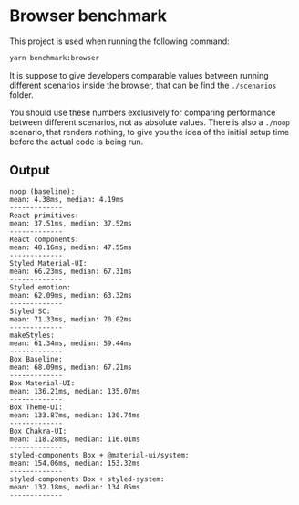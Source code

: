 # Browser benchmark

This project is used when running the following command:

```sh
yarn benchmark:browser
```

It is suppose to give developers comparable values between running different scenarios inside the browser, that can be find the `./scenarios` folder.

You should use these numbers exclusively for comparing performance between different scenarios, not as absolute values. There is also a `./noop` scenario, that renders nothing, to give you the idea of the initial setup time before the actual code is being run.

## Output

```
noop (baseline):
mean: 4.38ms, median: 4.19ms
-------------
React primitives:
mean: 37.51ms, median: 37.52ms
-------------
React components:
mean: 48.16ms, median: 47.55ms
-------------
Styled Material-UI:
mean: 66.23ms, median: 67.31ms
-------------
Styled emotion:
mean: 62.09ms, median: 63.32ms
-------------
Styled SC:
mean: 71.33ms, median: 70.02ms
-------------
makeStyles:
mean: 61.34ms, median: 59.44ms
-------------
Box Baseline:
mean: 68.09ms, median: 67.21ms
-------------
Box Material-UI:
mean: 136.21ms, median: 135.07ms
-------------
Box Theme-UI:
mean: 133.87ms, median: 130.74ms
-------------
Box Chakra-UI:
mean: 118.28ms, median: 116.01ms
-------------
styled-components Box + @material-ui/system:
mean: 154.06ms, median: 153.32ms
-------------
styled-components Box + styled-system:
mean: 132.18ms, median: 134.05ms
-------------
```
